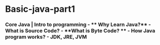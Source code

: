 # Basic-java-part1
### Core Java | **Intro to programming**   - ** Why Learn Java?** -  **What is Source Code?** - **What is Byte Code? ** - **How Java program works?** - **JDK, JRE, JVM**
